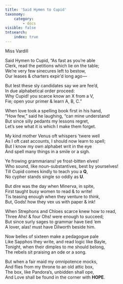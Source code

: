 ```yaml
---
title: 'Said Hymen to Cupid'
taxonomy:
    category:
        - docs
visible: false
tntsearch:
    index: true
---
```


<div class="author">Miss Vardill</div>

Said Hymen to Cupid, “As fast as you’re able  
Clerk, read the petitions which lie on the table;  
We’re very few sinecures left to bestow,  
Our leases & charters expir’d long ago — 
  
But lest these sly candidates say we are fee’d,  
In due alphabetical order proceed:  
Why Cupid! you scarce know an X from a V,  
Fie; open your primer & learn A, B, C.”

When love took a spelling book first in his hand,  
“How few,” said he laughing, “can mine understand!  
But since silly pedants my lessons regret,  
Let’s see what it is which I make them forget.
  
My kind mother Venus oft whispers ’twere well  
As I oft cast accounts, I should now learn to spell;  
But I know my own alphabet writ in the eye  
And spell many things in a smile or a sigh.

Ye frowing grammarians! ye frost-bitten elves!  
Who sound, like noun-substantives, best by yourselves!  
Till Cupid comes kindly to teach you a **Q**,  
No cypher stands single so oddly as **U**.

But dire was the day when Minerva, in spite,  
First taught busy women to read & to write!  
Tis teasing enough when they venture to *think*,  
But, Gods! how they vex us with paper & ink!

When Strephons and Chloes scarce knew how to read,  
Three Ahs! & four Ohs! were enough to succeed;  
But since surly sages to grammar have tied ’em  
A lover, alas! must have Dilworth beside him.

Now belles of sixteen make a pedagogue pale  
Like Sapphos they write, and read logic like Bayle,  
Tonight, when their dimples to me should belong,  
The rebels sit praising an ode or a song.  

But when a fair maid my omnipotence mocks,  
And flies from my throne to an old attic box,  
The box, like Pandora’s, unbidden shall ope,  
And Love shall be found in the corner with **HOPE**.